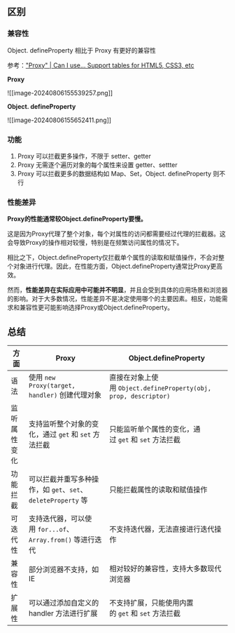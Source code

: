 
## 区别

### 兼容性

Object. defineProperty 相比于 Proxy 有更好的兼容性

参考：["Proxy" | Can I use... Support tables for HTML5, CSS3, etc](https://caniuse.com/?search=Proxy)

**Proxy**

![[image-20240806155539257.png]]

**Object. defineProperty**

![[image-20240806155652411.png]]

### 功能

1. Proxy 可以拦截更多操作，不限于 setter、getter
2. Proxy 无需逐个遍历对象的每个属性来设置 getter、settter
3. Proxy 可以拦截更多的数据结构如 Map、Set，Object. defineProperty 则不行
### 性能差异

**Proxy的性能通常较Object.defineProperty要慢。**

这是因为Proxy代理了整个对象，每个对属性的访问都需要经过代理的拦截器。这会导致Proxy的操作相对较慢，特别是在频繁访问属性的情况下。

相比之下，Object.defineProperty仅拦截单个属性的读取和赋值操作，不会对整个对象进行代理。因此，在性能方面，Object.defineProperty通常比Proxy更高效。

然而，**性能差异在实际应用中可能并不明显**，并且会受到具体的应用场景和浏览器的影响。对于大多数情况，性能差异不是决定使用哪个的主要因素。相反，功能需求和兼容性更可能影响选择Proxy或Object.defineProperty。


## 总结

| 方面     | Proxy                                        | Object.defineProperty                                   |
| ------ | -------------------------------------------- | ------------------------------------------------------- |
| 语法     | 使用 `new Proxy(target, handler)` 创建代理对象       | 直接在对象上使用 `Object.defineProperty(obj, prop, descriptor)` |
| 监听属性变化 | 支持监听整个对象的变化，通过 `get` 和 `set` 方法拦截            | 只能监听单个属性的变化，通过 `get` 和 `set` 方法拦截                       |
| 功能拦截   | 可以拦截并重写多种操作，如 `get`、`set`、`deleteProperty` 等 | 只能拦截属性的读取和赋值操作                                          |
| 可迭代性   | 支持迭代器，可以使用 `for...of`、`Array.from()` 等进行迭代   | 不支持迭代器，无法直接进行迭代操作                                       |
| 兼容性    | 部分浏览器不支持，如 IE                                | 相对较好的兼容性，支持大多数现代浏览器                                     |
| 扩展性    | 可以通过添加自定义的 handler 方法进行扩展                    | 不支持扩展，只能使用内置的 `get` 和 `set` 方法拦截                        |




